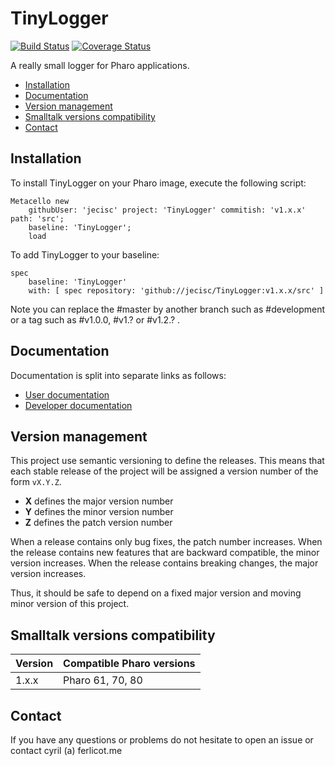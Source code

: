 # TinyLogger

[![Build Status](https://travis-ci.org/jecisc/TinyLogger.svg?branch=master)](https://travis-ci.org/jecisc/TinyLogger) [![Coverage Status](https://coveralls.io/repos/github/jecisc/TinyLogger/badge.svg)](https://coveralls.io/github/jecisc/TinyLogger)

A really small logger for Pharo applications.

  - [Installation](#installation)
  - [Documentation](#documentation)
  - [Version management](#version-management)
  - [Smalltalk versions compatibility](#smalltalk-versions-compatibility)
  - [Contact](#contact)

## Installation

To install TinyLogger on your Pharo image, execute the following script: 

```Smalltalk
Metacello new
	githubUser: 'jecisc' project: 'TinyLogger' commitish: 'v1.x.x' path: 'src';
	baseline: 'TinyLogger';
	load
```

To add TinyLogger to your baseline:

```Smalltalk
spec
	baseline: 'TinyLogger'
	with: [ spec repository: 'github://jecisc/TinyLogger:v1.x.x/src' ]
```

Note you can replace the #master by another branch such as #development or a tag such as #v1.0.0, #v1.? or #v1.2.? .

## Documentation

Documentation is split into separate links as follows:
* [User documentation](documentation/UserGuide.md) 
* [Developer documentation](documentation/DevelopmentGuide.md)

## Version management 

This project use semantic versioning to define the releases. This means that each stable release of the project will be assigned a version number of the form `vX.Y.Z`. 

- **X** defines the major version number
- **Y** defines the minor version number 
- **Z** defines the patch version number

When a release contains only bug fixes, the patch number increases. When the release contains new features that are backward compatible, the minor version increases. When the release contains breaking changes, the major version increases. 

Thus, it should be safe to depend on a fixed major version and moving minor version of this project.

## Smalltalk versions compatibility

| Version 	| Compatible Pharo versions 	|
|-------------	|---------------------------	|
| 1.x.x       	| Pharo 61, 70, 80		|

## Contact

If you have any questions or problems do not hesitate to open an issue or contact cyril (a) ferlicot.me 
